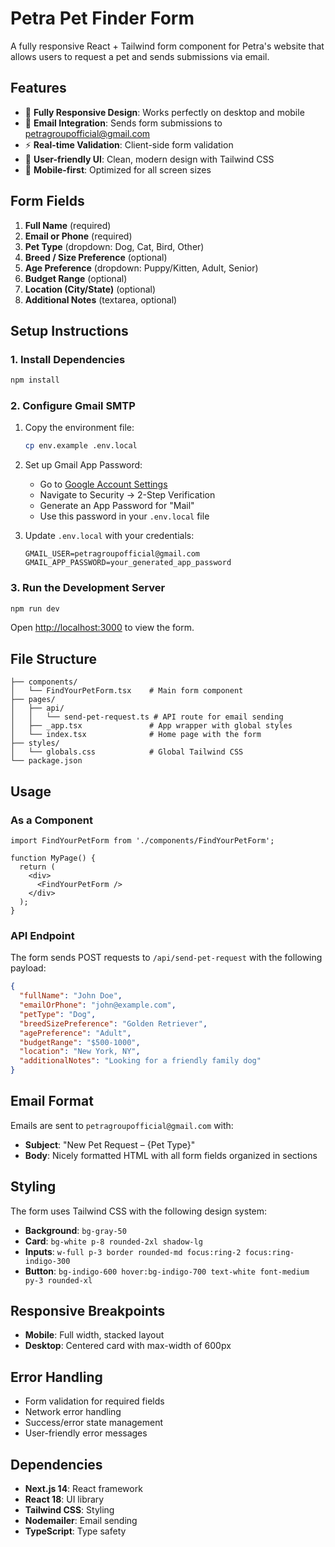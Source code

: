 # Petra Pet Finder Form

A fully responsive React + Tailwind form component for Petra's website that allows users to request a pet and sends submissions via email.

## Features

- 🎨 **Fully Responsive Design**: Works perfectly on desktop and mobile
- 📧 **Email Integration**: Sends form submissions to petragroupofficial@gmail.com
- ⚡ **Real-time Validation**: Client-side form validation
- 🎯 **User-friendly UI**: Clean, modern design with Tailwind CSS
- 📱 **Mobile-first**: Optimized for all screen sizes

## Form Fields

1. **Full Name** (required)
2. **Email or Phone** (required)
3. **Pet Type** (dropdown: Dog, Cat, Bird, Other)
4. **Breed / Size Preference** (optional)
5. **Age Preference** (dropdown: Puppy/Kitten, Adult, Senior)
6. **Budget Range** (optional)
7. **Location (City/State)** (optional)
8. **Additional Notes** (textarea, optional)

## Setup Instructions

### 1. Install Dependencies

```bash
npm install
```

### 2. Configure Gmail SMTP

1. Copy the environment file:
   ```bash
   cp env.example .env.local
   ```

2. Set up Gmail App Password:
   - Go to [Google Account Settings](https://myaccount.google.com/)
   - Navigate to Security → 2-Step Verification
   - Generate an App Password for "Mail"
   - Use this password in your `.env.local` file

3. Update `.env.local` with your credentials:
   ```env
   GMAIL_USER=petragroupofficial@gmail.com
   GMAIL_APP_PASSWORD=your_generated_app_password
   ```

### 3. Run the Development Server

```bash
npm run dev
```

Open [http://localhost:3000](http://localhost:3000) to view the form.

## File Structure

```
├── components/
│   └── FindYourPetForm.tsx    # Main form component
├── pages/
│   ├── api/
│   │   └── send-pet-request.ts # API route for email sending
│   ├── _app.tsx               # App wrapper with global styles
│   └── index.tsx              # Home page with the form
├── styles/
│   └── globals.css            # Global Tailwind CSS
└── package.json
```

## Usage

### As a Component

```tsx
import FindYourPetForm from './components/FindYourPetForm';

function MyPage() {
  return (
    <div>
      <FindYourPetForm />
    </div>
  );
}
```

### API Endpoint

The form sends POST requests to `/api/send-pet-request` with the following payload:

```json
{
  "fullName": "John Doe",
  "emailOrPhone": "john@example.com",
  "petType": "Dog",
  "breedSizePreference": "Golden Retriever",
  "agePreference": "Adult",
  "budgetRange": "$500-1000",
  "location": "New York, NY",
  "additionalNotes": "Looking for a friendly family dog"
}
```

## Email Format

Emails are sent to `petragroupofficial@gmail.com` with:
- **Subject**: "New Pet Request – {Pet Type}"
- **Body**: Nicely formatted HTML with all form fields organized in sections

## Styling

The form uses Tailwind CSS with the following design system:
- **Background**: `bg-gray-50`
- **Card**: `bg-white p-8 rounded-2xl shadow-lg`
- **Inputs**: `w-full p-3 border rounded-md focus:ring-2 focus:ring-indigo-300`
- **Button**: `bg-indigo-600 hover:bg-indigo-700 text-white font-medium py-3 rounded-xl`

## Responsive Breakpoints

- **Mobile**: Full width, stacked layout
- **Desktop**: Centered card with max-width of 600px

## Error Handling

- Form validation for required fields
- Network error handling
- Success/error state management
- User-friendly error messages

## Dependencies

- **Next.js 14**: React framework
- **React 18**: UI library
- **Tailwind CSS**: Styling
- **Nodemailer**: Email sending
- **TypeScript**: Type safety
